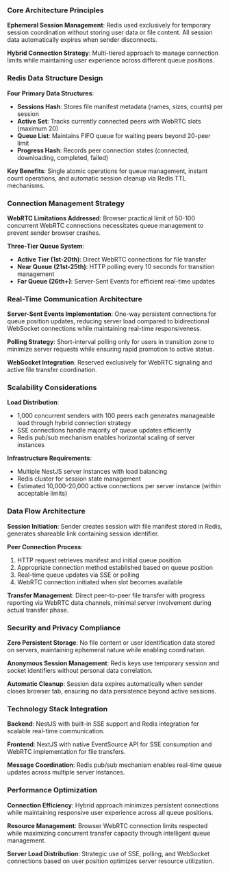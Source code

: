 ### Core Architecture Principles

**Ephemeral Session Management**: Redis used exclusively for temporary session coordination without storing user data or file content. All session data automatically expires when sender disconnects.

**Hybrid Connection Strategy**: Multi-tiered approach to manage connection limits while maintaining user experience across different queue positions.

### Redis Data Structure Design

**Four Primary Data Structures**:

- **Sessions Hash**: Stores file manifest metadata (names, sizes, counts) per session
- **Active Set**: Tracks currently connected peers with WebRTC slots (maximum 20)
- **Queue List**: Maintains FIFO queue for waiting peers beyond 20-peer limit
- **Progress Hash**: Records peer connection states (connected, downloading, completed, failed)

**Key Benefits**: Single atomic operations for queue management, instant count operations, and automatic session cleanup via Redis TTL mechanisms.

### Connection Management Strategy

**WebRTC Limitations Addressed**: Browser practical limit of 50-100 concurrent WebRTC connections necessitates queue management to prevent sender browser crashes.

**Three-Tier Queue System**:

- **Active Tier (1st-20th)**: Direct WebRTC connections for file transfer
- **Near Queue (21st-25th)**: HTTP polling every 10 seconds for transition management
- **Far Queue (26th+)**: Server-Sent Events for efficient real-time updates

### Real-Time Communication Architecture

**Server-Sent Events Implementation**: One-way persistent connections for queue position updates, reducing server load compared to bidirectional WebSocket connections while maintaining real-time responsiveness.

**Polling Strategy**: Short-interval polling only for users in transition zone to minimize server requests while ensuring rapid promotion to active status.

**WebSocket Integration**: Reserved exclusively for WebRTC signaling and active file transfer coordination.

### Scalability Considerations

**Load Distribution**:

- 1,000 concurrent senders with 100 peers each generates manageable load through hybrid connection strategy
- SSE connections handle majority of queue updates efficiently
- Redis pub/sub mechanism enables horizontal scaling of server instances

**Infrastructure Requirements**:

- Multiple NestJS server instances with load balancing
- Redis cluster for session state management
- Estimated 10,000-20,000 active connections per server instance (within acceptable limits)

### Data Flow Architecture

**Session Initiation**: Sender creates session with file manifest stored in Redis, generates shareable link containing session identifier.

**Peer Connection Process**:

1. HTTP request retrieves manifest and initial queue position
2. Appropriate connection method established based on queue position
3. Real-time queue updates via SSE or polling
4. WebRTC connection initiated when slot becomes available

**Transfer Management**: Direct peer-to-peer file transfer with progress reporting via WebRTC data channels, minimal server involvement during actual transfer phase.

### Security and Privacy Compliance

**Zero Persistent Storage**: No file content or user identification data stored on servers, maintaining ephemeral nature while enabling coordination.

**Anonymous Session Management**: Redis keys use temporary session and socket identifiers without personal data correlation.

**Automatic Cleanup**: Session data expires automatically when sender closes browser tab, ensuring no data persistence beyond active sessions.

### Technology Stack Integration

**Backend**: NestJS with built-in SSE support and Redis integration for scalable real-time communication.

**Frontend**: NextJS with native EventSource API for SSE consumption and WebRTC implementation for file transfers.

**Message Coordination**: Redis pub/sub mechanism enables real-time queue updates across multiple server instances.

### Performance Optimization

**Connection Efficiency**: Hybrid approach minimizes persistent connections while maintaining responsive user experience across all queue positions.

**Resource Management**: Browser WebRTC connection limits respected while maximizing concurrent transfer capacity through intelligent queue management.

**Server Load Distribution**: Strategic use of SSE, polling, and WebSocket connections based on user position optimizes server resource utilization.
